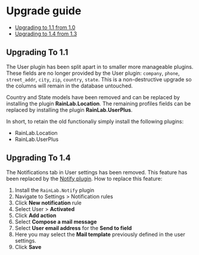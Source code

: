 # Upgrade guide

- [Upgrading to 1.1 from 1.0](#upgrade-1.1)
- [Upgrading to 1.4 from 1.3](#upgrade-1.4)

<a name="upgrade-1.1"></a>
## Upgrading To 1.1

The User plugin has been split apart in to smaller more manageable plugins. These fields are no longer provided by the User plugin: `company`, `phone`, `street_addr`, `city`, `zip`, `country`, `state`. This is a non-destructive upgrade so the columns will remain in the database untouched.

Country and State models have been removed and can be replaced by installing the plugin **RainLab.Location**. The remaining profiles fields can be replaced by installing the plugin **RainLab.UserPlus**.

In short, to retain the old functionaliy simply install the following plugins:

- RainLab.Location
- RainLab.UserPlus

<a name="upgrade-1.4"></a>
## Upgrading To 1.4

The Notifications tab in User settings has been removed. This feature has been replaced by the [Notify plugin](https://octobercms.com/plugin/rainlab-notify). How to replace this feature:

1. Install the `RainLab.Notify` plugin
1. Navigate to Settings > Notification rules
1. Click **New notification** rule
1. Select User > **Activated**
1. Click **Add action**
1. Select **Compose a mail message**
1. Select **User email address** for the **Send to field**
1. Here you may select the **Mail template** previously defined in the user settings.
1. Click **Save**
